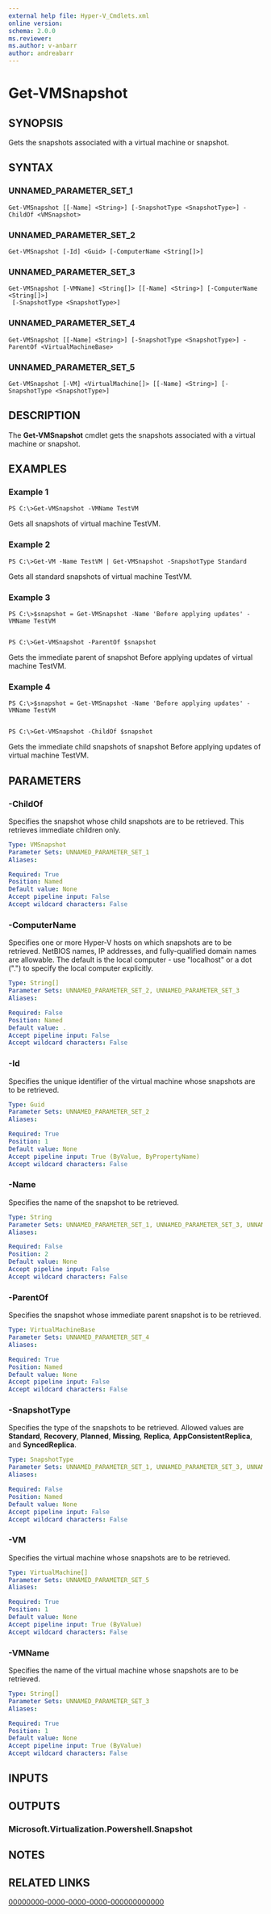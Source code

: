 ```yaml
---
external help file: Hyper-V_Cmdlets.xml
online version: 
schema: 2.0.0
ms.reviewer:
ms.author: v-anbarr
author: andreabarr
---
```


# Get-VMSnapshot

## SYNOPSIS
Gets the snapshots associated with a virtual machine or snapshot.

## SYNTAX

### UNNAMED_PARAMETER_SET_1
```
Get-VMSnapshot [[-Name] <String>] [-SnapshotType <SnapshotType>] -ChildOf <VMSnapshot>
```

### UNNAMED_PARAMETER_SET_2
```
Get-VMSnapshot [-Id] <Guid> [-ComputerName <String[]>]
```

### UNNAMED_PARAMETER_SET_3
```
Get-VMSnapshot [-VMName] <String[]> [[-Name] <String>] [-ComputerName <String[]>]
 [-SnapshotType <SnapshotType>]
```

### UNNAMED_PARAMETER_SET_4
```
Get-VMSnapshot [[-Name] <String>] [-SnapshotType <SnapshotType>] -ParentOf <VirtualMachineBase>
```

### UNNAMED_PARAMETER_SET_5
```
Get-VMSnapshot [-VM] <VirtualMachine[]> [[-Name] <String>] [-SnapshotType <SnapshotType>]
```

## DESCRIPTION
The **Get-VMSnapshot** cmdlet gets the snapshots associated with a virtual machine or snapshot.

## EXAMPLES

### Example 1
```
PS C:\>Get-VMSnapshot -VMName TestVM
```

Gets all snapshots of virtual machine TestVM.

### Example 2
```
PS C:\>Get-VM -Name TestVM | Get-VMSnapshot -SnapshotType Standard
```

Gets all standard snapshots of virtual machine TestVM.

### Example 3
```
PS C:\>$snapshot = Get-VMSnapshot -Name 'Before applying updates' -VMName TestVM


PS C:\>Get-VMSnapshot -ParentOf $snapshot
```

Gets the immediate parent of snapshot Before applying updates of virtual machine TestVM.

### Example 4
```
PS C:\>$snapshot = Get-VMSnapshot -Name 'Before applying updates' -VMName TestVM


PS C:\>Get-VMSnapshot -ChildOf $snapshot
```

Gets the immediate child snapshots of snapshot Before applying updates of virtual machine TestVM.

## PARAMETERS

### -ChildOf
Specifies the snapshot whose child snapshots are to be retrieved.
This retrieves immediate children only.

```yaml
Type: VMSnapshot
Parameter Sets: UNNAMED_PARAMETER_SET_1
Aliases: 

Required: True
Position: Named
Default value: None
Accept pipeline input: False
Accept wildcard characters: False
```

### -ComputerName
Specifies one or more Hyper-V hosts on which snapshots are to be retrieved.
NetBIOS names, IP addresses, and fully-qualified domain names are allowable.
The default is the local computer - use "localhost" or a dot (".") to specify the local computer explicitly.

```yaml
Type: String[]
Parameter Sets: UNNAMED_PARAMETER_SET_2, UNNAMED_PARAMETER_SET_3
Aliases: 

Required: False
Position: Named
Default value: .
Accept pipeline input: False
Accept wildcard characters: False
```

### -Id
Specifies the unique identifier of the virtual machine whose snapshots are to be retrieved.

```yaml
Type: Guid
Parameter Sets: UNNAMED_PARAMETER_SET_2
Aliases: 

Required: True
Position: 1
Default value: None
Accept pipeline input: True (ByValue, ByPropertyName)
Accept wildcard characters: False
```

### -Name
Specifies the name of the snapshot to be retrieved.

```yaml
Type: String
Parameter Sets: UNNAMED_PARAMETER_SET_1, UNNAMED_PARAMETER_SET_3, UNNAMED_PARAMETER_SET_4, UNNAMED_PARAMETER_SET_5
Aliases: 

Required: False
Position: 2
Default value: None
Accept pipeline input: False
Accept wildcard characters: False
```

### -ParentOf
Specifies the snapshot whose immediate parent snapshot is to be retrieved.

```yaml
Type: VirtualMachineBase
Parameter Sets: UNNAMED_PARAMETER_SET_4
Aliases: 

Required: True
Position: Named
Default value: None
Accept pipeline input: False
Accept wildcard characters: False
```

### -SnapshotType
Specifies the type of the snapshots to be retrieved.
Allowed values are **Standard**, **Recovery**, **Planned**, **Missing**, **Replica**, **AppConsistentReplica**, and **SyncedReplica**.

```yaml
Type: SnapshotType
Parameter Sets: UNNAMED_PARAMETER_SET_1, UNNAMED_PARAMETER_SET_3, UNNAMED_PARAMETER_SET_4, UNNAMED_PARAMETER_SET_5
Aliases: 

Required: False
Position: Named
Default value: None
Accept pipeline input: False
Accept wildcard characters: False
```

### -VM
Specifies the virtual machine whose snapshots are to be retrieved.

```yaml
Type: VirtualMachine[]
Parameter Sets: UNNAMED_PARAMETER_SET_5
Aliases: 

Required: True
Position: 1
Default value: None
Accept pipeline input: True (ByValue)
Accept wildcard characters: False
```

### -VMName
Specifies the name of the virtual machine whose snapshots are to be retrieved.

```yaml
Type: String[]
Parameter Sets: UNNAMED_PARAMETER_SET_3
Aliases: 

Required: True
Position: 1
Default value: None
Accept pipeline input: True (ByValue)
Accept wildcard characters: False
```

## INPUTS

## OUTPUTS

### Microsoft.Virtualization.Powershell.Snapshot

## NOTES

## RELATED LINKS

[00000000-0000-0000-0000-000000000000](00000000-0000-0000-0000-000000000000)

